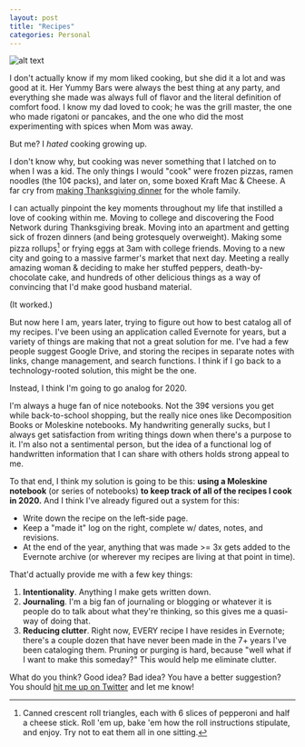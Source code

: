 ```yaml
---
layout: post
title: "Recipes"
categories: Personal
---
```


![alt text][headerImg]

I don't actually know if my mom liked cooking, but she did it a lot and was good at it. Her Yummy Bars were always the best thing at any party, and everything she made was always full of flavor and the literal definition of comfort food. I know my dad loved to cook; he was the grill master, the one who made rigatoni or pancakes, and the one who did the most experimenting with spices when Mom was away.

But me? I *hated* cooking growing up.

<!-- more -->

I don't know why, but cooking was never something that I latched on to when I was a kid. The only things I would "cook" were frozen pizzas, ramen noodles (the 10¢ packs), and later on, some boxed Kraft Mac & Cheese. A far cry from [making Thanksgiving dinner][thanksgiving] for the whole family.

I can actually pinpoint the key moments throughout my life that instilled a love of cooking within me. Moving to college and discovering the Food Network during Thanksgiving break. Moving into an apartment and getting sick of frozen dinners (and being grotesquely overweight). Making some pizza rollups[^1] or frying eggs at 3am with college friends. Moving to a new city and going to a massive farmer's market that next day. Meeting a really amazing woman & deciding to make her stuffed peppers, death-by-chocolate cake, and hundreds of other delicious things as a way of convincing that I'd make good husband material.

(It worked.)

But now here I am, years later, trying to figure out how to best catalog all of my recipes. I've been using an application called Evernote for years, but a variety of things are making that not a great solution for me. I've had a few people suggest Google Drive, and storing the recipes in separate notes with links, change management, and search functions. I think if I go back to a technology-rooted solution, this might be the one.

Instead, I think I'm going to go analog for 2020.

I'm always a huge fan of nice notebooks. Not the 39¢ versions you get while back-to-school shopping, but the really nice ones like Decomposition Books or Moleskine notebooks. My handwriting generally sucks, but I always get satisfaction from writing things down when there's a purpose to it. I'm also not a sentimental person, but the idea of a functional log of handwritten information that I can share with others holds strong appeal to me.

To that end, I think my solution is going to be this: **using a Moleskine notebook** (or series of notebooks) **to keep track of all of the recipes I cook in 2020.** And I think I've already figured out a system for this:

- Write down the recipe on the left-side page.
- Keep a "made it" log on the right, complete w/ dates, notes, and revisions.
- At the end of the year, anything that was made >= 3x gets added to the Evernote archive (or wherever my recipes are living at that point in time).

That'd actually provide me with a few key things:

1. **Intentionality**. Anything I make gets written down.
2. **Journaling**.  I'm a big fan of journaling or blogging or whatever it is people do to talk about what they're thinking, so this gives me a quasi-way of doing that.
3. **Reducing clutter**. Right now, EVERY recipe I have resides in Evernote; there's a couple dozen that have never been made in the 7+ years I've been cataloging them. Pruning or purging is hard, because "well what if I want to make this someday?" This would help me eliminate clutter.

What do you think? Good idea? Bad idea? You have a better suggestion? You should [hit me up on Twitter][twitter] and let me know!

[^1]: Canned crescent roll triangles, each with 6 slices of pepperoni and half a cheese stick. Roll 'em up, bake 'em how the roll instructions stipulate, and enjoy. Try not to eat them all in one sitting.
[^2]: Always rest your meats after you cook them. Always. Steaks? Rest 'em. Chicken on the grill? Cover them with foil. Pork chops? Wait, you fool!
[^3]: In the video on their post, the guy uses a potato ricer that only has holes in the bottom. Mine has holes along the side as well, for some reason, and lemme tell you, molten hot riced potato is not something you want to get on your hands. I'm either replacing this or removing the skins before ricing next year.

[headerImg]: https://imgur.com/zAMHwcM.jpg "Cooking"
[thanksgiving]: http://niclake.me/thanksgiving-menu/ 
[twitter]: http://twitter.com/niclake
